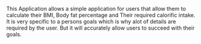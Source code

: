 This Application allows a simple application for users that allow them to calculate their BMI, Body fat percentage and Their required calorific intake. It is very specific to a persons goals which is why alot of details are required by the user. But it will accurately allow users to succeed with their goals.

